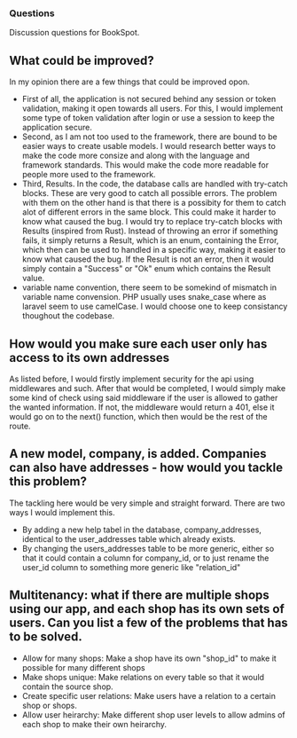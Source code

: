 ### Questions
Discussion questions for BookSpot.

## What could be improved?
In my opinion there are a few things that could be improved opon.
- First of all, the application is not secured behind any session or token validation, making it open towards all users. For this, I would implement some type of token validation after login or use a session to keep the application secure.
- Second, as I am not too used to the framework, there are bound to be easier ways to create usable models. I would research better ways to make the code more consize and along with the language and framework standards. This would make the code more readable for people more used to the framework.
- Third, Results. In the code, the database calls are handled with try-catch blocks. These are very good to catch all possible errors. The problem with them on the other hand is that there is a possibity for them to catch alot of different errors in the same block. This could make it harder to know what caused the bug. I would try to replace try-catch blocks with Results (inspired from Rust). Instead of throwing an error if something fails, it simply returns a Result, which is an enum, containing the Error, which then can be used to handled in a specific way, making it easier to know what caused the bug. If the Result is not an error, then it would simply contain a "Success" or "Ok" enum which contains the Result value.
- variable name convention, there seem to be somekind of mismatch in variable name convension. PHP usually uses snake_case where as laravel seem to use camelCase. I would choose one to keep consistancy thoughout the codebase.

## How would you make sure each user only has access to its own addresses
As listed before, I would firstly implement security for the api using middlewares and such. After that would be completed, I would simply make some kind of check using said middleware if the user is allowed to gather the wanted information. If not, the middleware would return a 401, else it would go on to the next() function, which then would be the rest of the route.

## A new model, company, is added. Companies can also have addresses - how would you tackle this problem?
The tackling here would be very simple and straight forward. There are two ways I would implement this.
- By adding a new help tabel in the database, company_addresses, identical to the user_addresses table which already exists.
- By changing the users_addresses table to be more generic, either so that it could contain a column for company_id, or to just rename the user_id column to something more generic like "relation_id"

## Multitenancy: what if there are multiple shops using our app, and each shop has its own sets of users. Can you list a few of the problems that has to be solved.
- Allow for many shops: Make a shop have its own "shop_id" to make it possible for many different shops
- Make shops unique: Make relations on every table so that it would contain the source shop.
- Create specific user relations: Make users have a relation to a certain shop or shops.
- Allow user heirarchy: Make different shop user levels to allow admins of each shop to make their own heirarchy.

